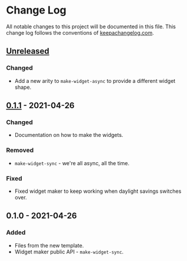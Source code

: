 # Change Log
All notable changes to this project will be documented in this file. This change log follows the conventions of [keepachangelog.com](http://keepachangelog.com/).

## [Unreleased]
### Changed
- Add a new arity to `make-widget-async` to provide a different widget shape.

## [0.1.1] - 2021-04-26
### Changed
- Documentation on how to make the widgets.

### Removed
- `make-widget-sync` - we're all async, all the time.

### Fixed
- Fixed widget maker to keep working when daylight savings switches over.

## 0.1.0 - 2021-04-26
### Added
- Files from the new template.
- Widget maker public API - `make-widget-sync`.

[Unreleased]: https://sourcehost.site/your-name/metrics-fetch-act-periodic/compare/0.1.1...HEAD
[0.1.1]: https://sourcehost.site/your-name/metrics-fetch-act-periodic/compare/0.1.0...0.1.1
